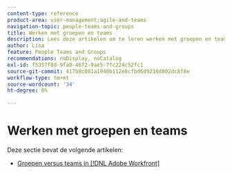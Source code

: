 ```yaml
---
content-type: reference
product-area: user-management;agile-and-teams
navigation-topic: people-teams-and-groups
title: Werken met groepen en teams
description: Lees deze artikelen om te leren werken met groepen en teams in Workfront.
author: Lisa
feature: People Teams and Groups
recommendations: noDisplay, noCatalog
exl-id: f5357f8d-9fa0-46f2-9ae5-7fc224c52fc1
source-git-commit: 417b8c081a1940b112e8cfbd6d9216d802dc8f8e
workflow-type: tm+mt
source-wordcount: '34'
ht-degree: 0%

---
```


# Werken met groepen en teams

Deze sectie bevat de volgende artikelen:

* [Groepen versus teams in [!DNL Adobe Workfront]](../../people-teams-and-groups/work-with-groups-and-teams/understanding-differences-and-similarities-between-groups-and-teams.md)
